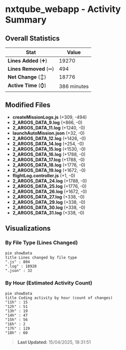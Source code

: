 # nxtqube_webapp - Activity Summary 

## Overall Statistics

| Stat                   | Value                                                             |
| ---------------------- | ----------------------------------------------------------------- |
| **Lines Added** (➕)   | 19270                                          |
| **Lines Removed** (➖) | 494                                        |
| **Net Change** (↕)    | 18776                |
| **Active Time** (⌚)   | 386 minutes |


## Modified Files
- **createMissionLogs.js** (+309, -494)
- **2_ARGOS_DATA_9.log** (+866, -0)
- **2_ARGOS_DATA_11.log** (+1240, -0)
- **launchAutoMission.json** (+32, -0)
- **2_ARGOS_DATA_12.log** (+1426, -0)
- **2_ARGOS_DATA_14.log** (+254, -0)
- **2_ARGOS_DATA_15.log** (+1530, -0)
- **2_ARGOS_DATA_16.log** (+1788, -0)
- **2_ARGOS_DATA_17.log** (+1788, -0)
- **2_ARGOS_DATA_18.log** (+1776, -0)
- **2_ARGOS_DATA_19.log** (+1672, -0)
- **flightLog.controller.js** (+1, -0)
- **2_ARGOS_DATA_24.log** (+1788, -0)
- **2_ARGOS_DATA_25.log** (+1776, -0)
- **2_ARGOS_DATA_26.log** (+1672, -0)
- **2_ARGOS_DATA_27.log** (+338, -0)
- **2_ARGOS_DATA_29.log** (+338, -0)
- **2_ARGOS_DATA_30.log** (+338, -0)
- **2_ARGOS_DATA_31.log** (+338, -0)

## Visualizations

### By File Type (Lines Changed)

```mermaid
pie showData
title Lines changed by file type
".js" : 804
".log" : 18928
".json" : 32
```

### By Hour (Estimated Activity Count)

```mermaid
pie showData
title Coding activity by hour (count of changes)
"11h" : 15
"12h" : 51
"13h" : 19
"14h" : 47
"15h" : 56
"16h" : 2
"17h" : 129
"18h" : 60
```


> **Last Updated:** 15/04/2025, 18:31:51